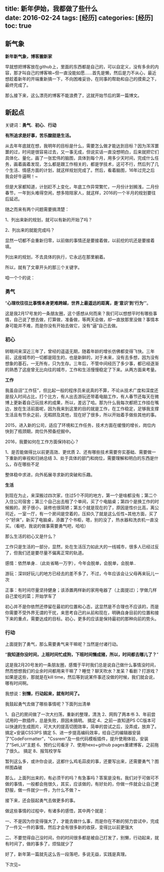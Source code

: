 title: 新年伊始，我都做了些什么         
date: 2016-02-24
tags: [经历]
categories: [经历]
toc: true
---

## 新气象

**新年新气象，博客搬新家**

早就想把博客放在github上，里面的东西都是自己的，可以自定义，没有多余的内容，那才叫自己的博客嘛~但一直没能如愿......首先是懒，然后是力不从心，最近想趁着新年的开端重新搞一下，不向困难妥协，在同事的帮助和自己的摸索之下，最终完成了。

那么接下来，这么漂亮的博客不能浪费了，这就开始节后的第一篇博文。

## 新起点

关键词：**勇气**、**初心**、**行动**

**有所追求是好事，苦乐酸甜是生活。**

从去年年底就在想，我明年的目标是什么，需要怎么做才能达到目标？因为浑浑噩噩的过，时间是很容易过去，又一事无成，但说实话一直没想明白，后来就把它们具体化、量化，画了一张宏伟的脑图，具体到每个月，用多少天时间，完成什么任务，画着画着发现，怎么都是跟工作相关的，都是学技术，这可不行，然后列了几个生活、情感方面的计划，就这样规划完成了。然后，看着脑图，16年过完之后我会好牛逼啊！~

但是大家都知道，计划赶不上变化，年底工作异常繁忙，一月份计划搁浅，二月份春节，一年到头难得空闲，想多陪陪家人，就这样，2016的一个半月的规划要往后延迟。

随之而来有两个问题需要搞清楚：

1、列出来新的规划，就可以有新的开始了吗？

2、列出来的就能完成吗？

显然一切都不会重新归零，以前做的事情还是要接着做，以前挖的坑还是要接着填。

列出来的规划，不去具体的执行，它永远在那里躺着。

所以，就有了文章开头的那三个关键字。

咱一个个的说：

### 勇气

“**心理坎往往比事情本身更难跨越，世界上最遥远的距离，是‘意识’到‘行为’**”。

这是我2月17号发的一条朋友圈，这个感想从何而来？我们可以想想平时有哪些事情，自己说了想去做，打算做，准备做，等两天会做，却一直放那里没做？事情本身可能并不难，而是你没有开始去做它，没有“逼”自己去做。


### 初心

转眼间来深近三年了，曾经的遥遥无期，随着年龄的增长仿佛都变得飞快。三年前，这座城市的一切都是陌生的，也是新鲜的，对于未来，没有去多想，因为没有想象的基石，一无所有，只为生存。三年后，不管中间经历了多少事，都已经逐渐的熟悉了这座曾无比向往的城市，工作和生活慢慢稳定了下来。从两方面来考量。

**工作**

我虽自诩“工作狂”，但比起一般的程序员来说真的不算，不论从技术广度和深度还是投入时间占比，打个比方，有人出去游玩还带着电脑工作，有人春节还每天在微博上更新着自己玩技术的成果，所以，差远了哈。那为什么我每次都把工作挂在嘴边，放在生活前面呢，因为我来到这里的目的就是工作，在工作稳定，足够我支撑生活且有节余之前，无暇顾及其他，现在好了很多，所以开始着手做些其他的事。

2015，进入新的公司，适应了环境和工作任务，技术方面在缓慢的增长，岗位内快到了瓶颈期，岗位外预备挖掘中。

2016，我要如何在工作方面保持初心？

1、是否能做得比以前更高效、更优质
2、还有哪些技术需要夯实基础、需要做一下重新的审视和归纳总结
3、处于具体的部门和岗位，需要理解和明白的东西是什么，存在哪些不足

整体稳中求进，向外拓展寻求新的突破和乐趣。

**生活**

到现在为止，来深搬过四次家，住过5个不同的地方，第一个是啥都没有；第二个入住公司宿舍；第三个自己出去租了个单间，买了个电脑桌；第四个是换工作的时候搬的，房子很小，装修也很简陋；第五个就是现在的了，原因是性价比高，离公司近，一室一厅，有一个房间是空着的，压抑久了就是这么任性~其他方面，买了个“好床”，新买了电脑桌，添置了个书柜，嗯，别的没了，热水器和洗衣机一直没买。（看吧，我说的做事需要勇气吧，哈哈）

那么生活的初心又是什么？

工作只是生活的一部分，显然，处在生活压力如此大的一线城市，很多人已经过反了，但我们还是要尽量不偏离正常的轨道。

感情：依然单身..（此处省略一万字），今年会脱单，会脱单，会脱单..

游玩：深圳好玩儿的地方已经去的差不多了，不过，今年应该会让父母再来玩儿一次

正事：有时间尽量坚持健身；该添置两样新的家用电器了（上面提过）；学做几样自己爱吃的菜；开始学车了

初心并不是你依然还停留在最初的位置和心态，这显然是不合理也不应该的，而是你需要不受外界无谓的干扰，来思考自己的从前和现在，明确自身目前的位置和接下来的重点，需要达成的目标。初心，更多的应该是保持最初的那种向前的势头。

### 行动

上面提到了勇气，那么需要勇气来干嘛呢？当然是付诸行动。

“**我知道你没时间，上班时间忙成狗，下班时间懒成猪，所以，时间都去哪儿了？**”

这是我2月20号发的一条朋友圈，感慨于平时我们总是说自己做什么事情没时间，然而想想我们的业余时间都用来干嘛了？睡觉？聊天吹水？发呆？看剧？打游戏？如果是这些，那就是在kill time，然后等到说某件事还没做的时候，我们就会说，哪有时间啊。

我想说：**别懒，行动起来，就有时间了。**

我鼓起勇气去做了哪些事情呢？下面列出清单

1、自己的房间做了一次大扫荡，重新的整理，清洗
2、网购了两本书
3、年前尝试用的一款插件，总是失败，原因未搞明。 搞定
4、之前一直知道PS CC版本可以快速的生成图片，可大大的提高切图效率，简单的尝试之后，没弄成，放弃了。 搞定+安装CSS3PS  搞定
5、进一步提高编码效率，给自己的编辑器安装了“CodeFormatter”，"Cssrem"及一些代码模板插件，提升使用体验，安装了“Seti_UI”主题
6、预约公司看牙
7、使用hexo+github pages重建博客，之前拖了很久。 搞定
8、报驾校学车

暂列这么多，或许你会说，这都什么鸡毛蒜皮的事，还要写出来，还需要勇气？图样图森破

那么，上面列出来的，有必须干的吗？有急事吗？答案是没有。我们对于可做可不做的事情，一般都会拖很久，其实，应该做的，有好处的，你做一件就会让自己更舒服，做一件就少一件，为什么不做？~

接下来，还会鼓起勇气去做更多的事。

做这些事情的过程中，有诸多的感悟，其中两个就是：

一、不是因为你变得强大了，才能去做什么事，而是你在不断的努力尝试中，完成了一件又一件的事情，然后才会有很多新的收获，变得比以前更强大

二、不要觉得自己没时间，你的时间很多都是被自己打发了，别懒，行动起来，就有时间了，做的事多了，烦恼就少了

好了，新年第一篇就先这么告一段落吧，多说无益，实践是真理。

下次见~
